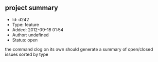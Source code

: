 ## project summary
+ Id: d242
+ Type: feature
+ Added: 2012-09-18 01:54
+ Author: undefined
+ Status: open

the command clog on its own should generate a summary of open/closed issues sorted by type
